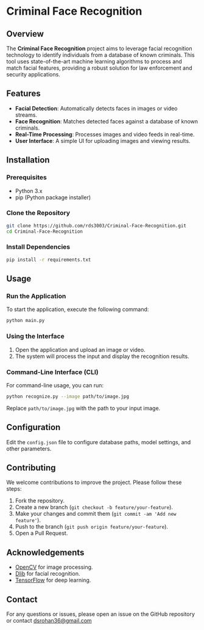# Criminal Face Recognition

## Overview

The **Criminal Face Recognition** project aims to leverage facial recognition technology to identify individuals from a database of known criminals. This tool uses state-of-the-art machine learning algorithms to process and match facial features, providing a robust solution for law enforcement and security applications.

## Features

- **Facial Detection**: Automatically detects faces in images or video streams.
- **Face Recognition**: Matches detected faces against a database of known criminals.
- **Real-Time Processing**: Processes images and video feeds in real-time.
- **User Interface**: A simple UI for uploading images and viewing results.

## Installation

### Prerequisites

- Python 3.x
- pip (Python package installer)

### Clone the Repository

```bash
git clone https://github.com/rds3003/Criminal-Face-Recognition.git
cd Criminal-Face-Recognition
```

### Install Dependencies

```bash
pip install -r requirements.txt
```

## Usage

### Run the Application

To start the application, execute the following command:

```bash
python main.py
```

### Using the Interface

1. Open the application and upload an image or video.
2. The system will process the input and display the recognition results.

### Command-Line Interface (CLI)

For command-line usage, you can run:

```bash
python recognize.py --image path/to/image.jpg
```

Replace `path/to/image.jpg` with the path to your input image.

## Configuration

Edit the `config.json` file to configure database paths, model settings, and other parameters.

## Contributing

We welcome contributions to improve the project. Please follow these steps:

1. Fork the repository.
2. Create a new branch (`git checkout -b feature/your-feature`).
3. Make your changes and commit them (`git commit -am 'Add new feature'`).
4. Push to the branch (`git push origin feature/your-feature`).
5. Open a Pull Request.



## Acknowledgements

- [OpenCV](https://opencv.org/) for image processing.
- [Dlib](http://dlib.net/) for facial recognition.
- [TensorFlow](https://www.tensorflow.org/) for deep learning.

## Contact

For any questions or issues, please open an issue on the GitHub repository or contact dsrohan36@gmail.com
